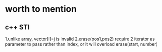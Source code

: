 # worth to mention

## c++ STl 
1.unlike array, vector[i]=j is invalid
2.erase(pos1,pos2) require 2 iterator as parameter to pass rather than index, or it will overload erase(start, number)  